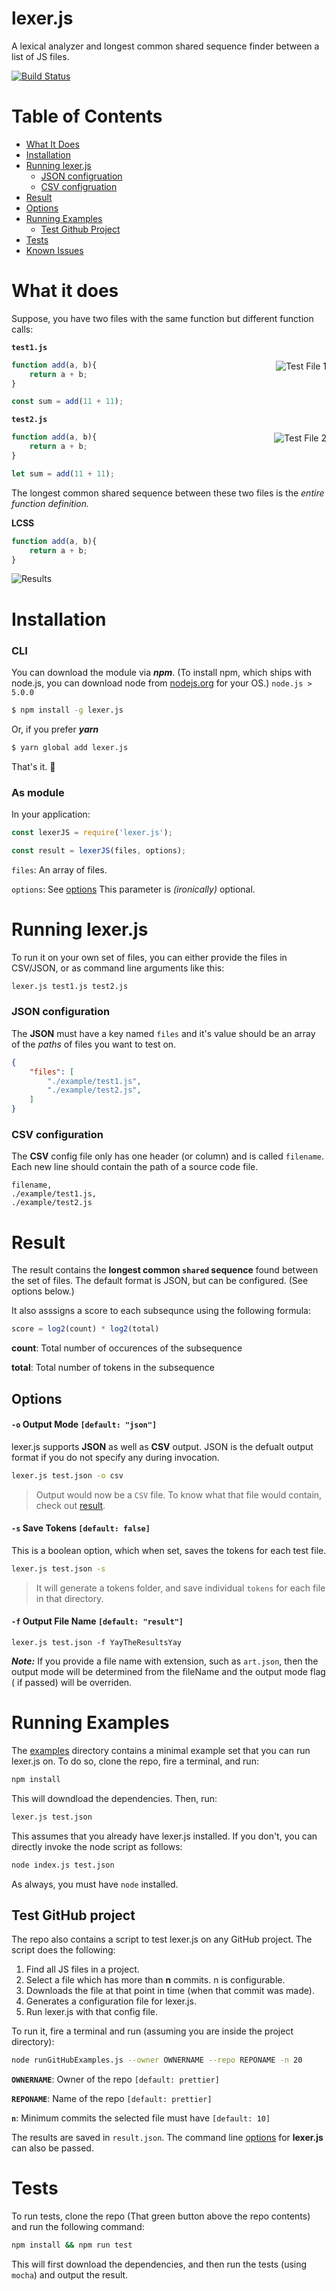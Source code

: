 # lexer.js

A lexical analyzer and longest common shared sequence finder between a list of JS files.

[![Build Status](https://travis-ci.org/abhisheksoni27/lexer.js.svg?branch=master)](https://travis-ci.org/abhisheksoni27/lexer.js)

# Table of Contents

* [What It Does](#what-it-does)
* [Installation](#installation)
* [Running lexer.js](#running-lexer.js)
    - [JSON configruation](#json-configuration)
    - [CSV configruation](#csv-configuration)
* [Result](#result)
* [Options](#options)
* [Running Examples](#running-examples)
    - [Test Github Project](#test-github-project)
* [Tests](#tests)
* [Known Issues](https://github.com/abhisheksoni27/lexer.js/wiki/Known-Issues)

# What it does

Suppose, you have two files with the same function but different function calls:

**`test1.js`**

<img alt="Test File 1" align="right" src ="https://raw.githubusercontent.com/abhisheksoni27/lexer.js/master/src/assets/test1.png">

```js
function add(a, b){
    return a + b;
}

const sum = add(11 + 11);
```

**`test2.js`**

<img alt="Test File 2" align="right" src ="https://raw.githubusercontent.com/abhisheksoni27/lexer.js/master/src/assets/test2.png">

```js
function add(a, b){
    return a + b;
}

let sum = add(11 + 11);
```

The longest common shared sequence between these two files is the *entire function definition.*

**LCSS**


```js
function add(a, b){
    return a + b;
}
```

![Results](https://raw.githubusercontent.com/abhisheksoni27/lexer.js/master/src/assets/result.png)

# Installation

### CLI
You can download the module via ***npm***. (To install npm, which ships with node.js, you can download node from [nodejs.org](https://nodejs.org) for your OS.) `node.js > 5.0.0`

```bash
$ npm install -g lexer.js
```

Or, if you prefer ***yarn***

```bash
$ yarn global add lexer.js
```

That's it. 🎉

### As module

In your application:

```js
const lexerJS = require('lexer.js');

const result = lexerJS(files, options);
```

`files`: An array of files.

`options`: See [options](#options) This parameter is *(ironically)* optional.

# Running lexer.js

To run it on your own set of files, you can either provide the files in CSV/JSON, or as command line arguments like this:

```bash
lexer.js test1.js test2.js
```

### JSON configuration
The **JSON** must have a key named `files` and it's value should be an array of the *paths* of files you want to test on.

```json
{
    "files": [
        "./example/test1.js",
        "./example/test2.js",
    ]
}
```

### CSV configuration

The **CSV** config file only has one header (or column) and is called `filename`. Each new line should contain the path of a source code file.

```csv
filename,
./example/test1.js,
./example/test2.js
```

# Result

The result contains the **longest common `shared` sequence** found between the set of files. The default format is JSON, but can be configured. (See options below.)

It also asssigns a score to each subsequnce using the following formula:

```js
score = log2(count) * log2(total)
```

**count**: Total number of occurences of the subsequence

**total**: Total number of tokens in the subsequence

## Options

#### **`-o`** Output Mode `[default: "json"]`

lexer.js supports **JSON** as well as **CSV** output. JSON is the defualt output format if you do not specify any during invocation.

```bash
lexer.js test.json -o csv
```
> Output would now be a `CSV` file. To know what that file would contain, check out [result](#result).

#### **`-s`** Save Tokens `[default: false]`

This is a boolean option, which when set, saves the tokens for each test file.

```bash
lexer.js test.json -s
```

> It will generate a tokens folder, and save individual `tokens` for each file in that directory.

#### **`-f`** Output File Name `[default: "result"]`

```
lexer.js test.json -f YayTheResultsYay
```

***Note:*** If you provide a file name with extension, such as `art.json`, then the output mode will be determined from the fileName and the output mode flag ( if passed) will be overriden.

# Running Examples

The [examples](https://) directory contains a minimal example set that you can run lexer.js on. To do so, clone the repo, fire a terminal, and run:

```bash
npm install
```

This will downdload the dependencies. Then, run:

```bash
lexer.js test.json
```

This assumes that you already have lexer.js installed. If you don't, you can directly invoke the node script as follows:

```bash
node index.js test.json
```

As always, you must have `node` installed.

## Test GitHub project

The repo also contains a script to test lexer.js on any GitHub project. The script does the following:

1. Find all JS files in a project.
2. Select a file which has more than **n** commits. n is configurable.
3. Downloads the file at that point in time (when that commit was made).
4. Generates a configuration file for lexer.js.
5. Run lexer.js with that config file.

To run it, fire a terminal and run (assuming you are inside the project directory):

```bash
node runGitHubExamples.js --owner OWNERNAME --repo REPONAME -n 20
```

**`OWNERNAME`**: Owner of the repo `[default: prettier]`

**`REPONAME`**: Name of the repo `[default: prettier]`

**`n`**: Minimum commits the selected file must have `[default: 10]`

The results are saved in `result.json`. The command line [options](#options) for **lexer.js** can also be passed.

# Tests

To run tests, clone the repo (That green button above the repo contents) and run the following command:

```bash
npm install && npm run test
```

This will first download the dependencies, and then run the tests (using `mocha`) and output the result.